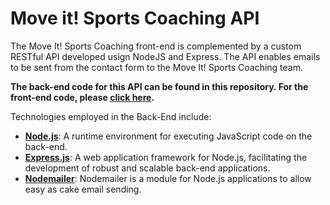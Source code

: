 # Move it! Sports Coaching API
The Move It! Sports Coaching front-end is complemented by a custom RESTful API developed usign NodeJS and Express. The API enables emails to be sent from the contact form to the Move It! Sports Coaching team.

**The back-end code for this API can be found in this repository. For the front-end code, please [click here](https://github.com/Kingtim11/move-it-sports-coaching).**

Technologies employed in the Back-End include:
  * **[Node.js](https://nodejs.org/en/)**: A runtime environment for executing JavaScript code on the back-end.
  * **[Express.js](https://expressjs.com/)**: A web application framework for Node.js, facilitating the development of robust and scalable back-end applications.
  * **[Nodemailer](https://nodemailer.com/about/)**: Nodemailer is a module for Node.js applications to allow easy as cake email sending.
